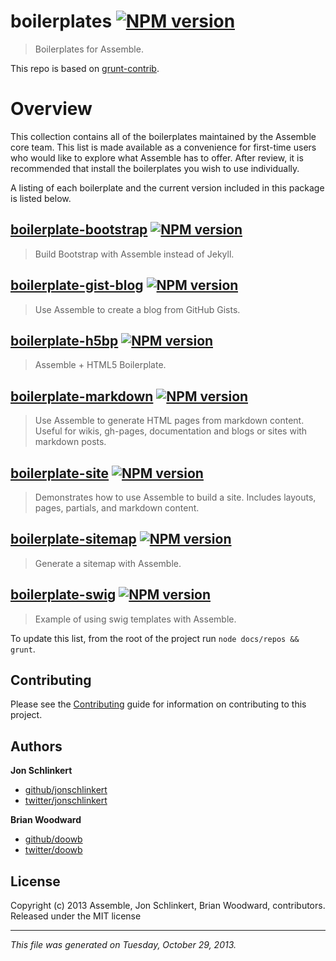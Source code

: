 # boilerplates [![NPM version](https://badge.fury.io/js/boilerplates.png)](http://badge.fury.io/js/boilerplates) 

> Boilerplates for Assemble.

This repo is based on [grunt-contrib](https://github.com/gruntjs/grunt-contrib/).

# Overview
This collection contains all of the boilerplates maintained by the Assemble core team. This list is made available as a convenience for first-time users who would like to explore what Assemble has to offer. After review, it is recommended that install the boilerplates you wish to use individually.

A listing of each boilerplate and the current version included in this package is listed below.
               

## [boilerplate-bootstrap](https://github.com/assemble/boilerplate-bootstrap) [![NPM version](https://badge.fury.io/js/boilerplate-bootstrap.png)](http://badge.fury.io/js/boilerplate-bootstrap)
> Build Bootstrap with Assemble instead of Jekyll.   

## [boilerplate-gist-blog](https://github.com/assemble/boilerplate-gist-blog) [![NPM version](https://badge.fury.io/js/boilerplate-gist-blog.png)](http://badge.fury.io/js/boilerplate-gist-blog)
> Use Assemble to create a blog from GitHub Gists.  

## [boilerplate-h5bp](https://github.com/assemble/boilerplate-h5bp) [![NPM version](https://badge.fury.io/js/boilerplate-h5bp.png)](http://badge.fury.io/js/boilerplate-h5bp)
> Assemble + HTML5 Boilerplate.   

## [boilerplate-markdown](https://github.com/assemble/boilerplate-markdown) [![NPM version](https://badge.fury.io/js/boilerplate-markdown.png)](http://badge.fury.io/js/boilerplate-markdown)
> Use Assemble to generate HTML pages from markdown content. Useful for wikis, gh-pages, documentation and blogs or sites with markdown posts.  

## [boilerplate-site](https://github.com/assemble/boilerplate-site) [![NPM version](https://badge.fury.io/js/boilerplate-site.png)](http://badge.fury.io/js/boilerplate-site)
> Demonstrates how to use Assemble to build a site. Includes layouts, pages, partials, and markdown content.  

## [boilerplate-sitemap](https://github.com/assemble/boilerplate-sitemap) [![NPM version](https://badge.fury.io/js/boilerplate-sitemap.png)](http://badge.fury.io/js/boilerplate-sitemap)
> Generate a sitemap with Assemble.  

## [boilerplate-swig](https://github.com/assemble/boilerplate-swig) [![NPM version](https://badge.fury.io/js/boilerplate-swig.png)](http://badge.fury.io/js/boilerplate-swig)
> Example of using swig templates with Assemble.                                  

To update this list, from the root of the project run `node docs/repos && grunt`.

## Contributing
Please see the [Contributing](http://assemble.io/contributing.html) guide for information on contributing to this project.

## Authors

**Jon Schlinkert**

+ [github/jonschlinkert](https://github.com/jonschlinkert)
+ [twitter/jonschlinkert](http://twitter.com/jonschlinkert)

**Brian Woodward**

+ [github/doowb](https://github.com/doowb)
+ [twitter/doowb](http://twitter.com/jonschlinkert)


## License
Copyright (c) 2013 Assemble, Jon Schlinkert, Brian Woodward, contributors.
Released under the MIT license

***

_This file was generated on Tuesday, October 29, 2013._